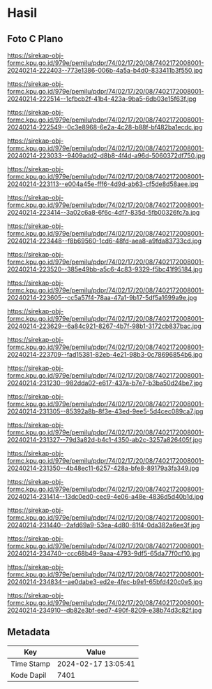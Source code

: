 # Hasil

## Foto C Plano

https://sirekap-obj-formc.kpu.go.id/979e/pemilu/pdpr/74/02/17/20/08/7402172008001-20240214-222403--773e1386-006b-4a5a-b4d0-833411b3f550.jpg

https://sirekap-obj-formc.kpu.go.id/979e/pemilu/pdpr/74/02/17/20/08/7402172008001-20240214-222514--1cfbcb2f-41b4-423a-9ba5-6db03e15f63f.jpg

https://sirekap-obj-formc.kpu.go.id/979e/pemilu/pdpr/74/02/17/20/08/7402172008001-20240214-222549--0c3e8968-6e2a-4c28-b88f-bf482ba1ecdc.jpg

https://sirekap-obj-formc.kpu.go.id/979e/pemilu/pdpr/74/02/17/20/08/7402172008001-20240214-223033--9409add2-d8b8-4f4d-a96d-5060372df750.jpg

https://sirekap-obj-formc.kpu.go.id/979e/pemilu/pdpr/74/02/17/20/08/7402172008001-20240214-223113--e004a45e-fff6-4d9d-ab63-cf5de8d58aee.jpg

https://sirekap-obj-formc.kpu.go.id/979e/pemilu/pdpr/74/02/17/20/08/7402172008001-20240214-223414--3a02c6a8-6f6c-4df7-835d-5fb00326fc7a.jpg

https://sirekap-obj-formc.kpu.go.id/979e/pemilu/pdpr/74/02/17/20/08/7402172008001-20240214-223448--f8b69560-1cd6-48fd-aea8-a9fda83733cd.jpg

https://sirekap-obj-formc.kpu.go.id/979e/pemilu/pdpr/74/02/17/20/08/7402172008001-20240214-223520--385e49bb-a5c6-4c83-9329-f5bc41f95184.jpg

https://sirekap-obj-formc.kpu.go.id/979e/pemilu/pdpr/74/02/17/20/08/7402172008001-20240214-223605--cc5a57f4-78aa-47a1-9b17-5df5a1699a9e.jpg

https://sirekap-obj-formc.kpu.go.id/979e/pemilu/pdpr/74/02/17/20/08/7402172008001-20240214-223629--6a84c921-8267-4b7f-98b1-3172cb837bac.jpg

https://sirekap-obj-formc.kpu.go.id/979e/pemilu/pdpr/74/02/17/20/08/7402172008001-20240214-223709--fad15381-82eb-4e21-98b3-0c78696854b6.jpg

https://sirekap-obj-formc.kpu.go.id/979e/pemilu/pdpr/74/02/17/20/08/7402172008001-20240214-231230--982dda02-e617-437a-b7e7-b3ba50d24be7.jpg

https://sirekap-obj-formc.kpu.go.id/979e/pemilu/pdpr/74/02/17/20/08/7402172008001-20240214-231305--85392a8b-8f3e-43ed-9ee5-5d4cec089ca7.jpg

https://sirekap-obj-formc.kpu.go.id/979e/pemilu/pdpr/74/02/17/20/08/7402172008001-20240214-231327--79d3a82d-b4c1-4350-ab2c-3257a826405f.jpg

https://sirekap-obj-formc.kpu.go.id/979e/pemilu/pdpr/74/02/17/20/08/7402172008001-20240214-231350--4b48ec11-6257-428a-bfe8-89179a3fa349.jpg

https://sirekap-obj-formc.kpu.go.id/979e/pemilu/pdpr/74/02/17/20/08/7402172008001-20240214-231414--13dc0ed0-cec9-4e06-a48e-4836d5d40b1d.jpg

https://sirekap-obj-formc.kpu.go.id/979e/pemilu/pdpr/74/02/17/20/08/7402172008001-20240214-231440--2afd69a9-53ea-4d80-81f4-0da382a6ee3f.jpg

https://sirekap-obj-formc.kpu.go.id/979e/pemilu/pdpr/74/02/17/20/08/7402172008001-20240214-234740--ccc68b49-9aaa-4793-9df5-65da77f0cf10.jpg

https://sirekap-obj-formc.kpu.go.id/979e/pemilu/pdpr/74/02/17/20/08/7402172008001-20240214-234834--ae0dabe3-ed2e-4fec-b9e1-65bfd420c0e5.jpg

https://sirekap-obj-formc.kpu.go.id/979e/pemilu/pdpr/74/02/17/20/08/7402172008001-20240214-234910--db82e3bf-eed7-490f-8209-e38b74d3c82f.jpg


## Metadata

| Key        | Value               |
| ---------- | ------------------- |
| Time Stamp | 2024-02-17 13:05:41 |
| Kode Dapil | 7401                |




